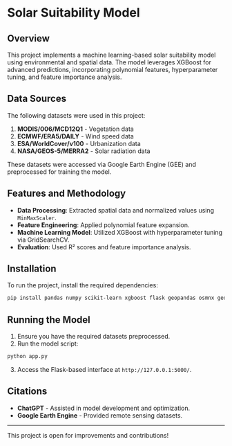 # Solar Suitability Model

## Overview
This project implements a machine learning-based solar suitability model using environmental and spatial data. The model leverages XGBoost for advanced predictions, incorporating polynomial features, hyperparameter tuning, and feature importance analysis.

## Data Sources
The following datasets were used in this project:

1. **MODIS/006/MCD12Q1** - Vegetation data
2. **ECMWF/ERA5/DAILY** - Wind speed data
3. **ESA/WorldCover/v100** - Urbanization data
4. **NASA/GEOS-5/MERRA2** - Solar radiation data

These datasets were accessed via Google Earth Engine (GEE) and preprocessed for training the model.

## Features and Methodology
- **Data Processing**: Extracted spatial data and normalized values using `MinMaxScaler`.
- **Feature Engineering**: Applied polynomial feature expansion.
- **Machine Learning Model**: Utilized XGBoost with hyperparameter tuning via GridSearchCV.
- **Evaluation**: Used R² scores and feature importance analysis.

## Installation
To run the project, install the required dependencies:
```bash
pip install pandas numpy scikit-learn xgboost flask geopandas osmnx geopy
```

## Running the Model
1. Ensure you have the required datasets preprocessed.
2. Run the model script:
```bash
python app.py
```
3. Access the Flask-based interface at `http://127.0.0.1:5000/`.

## Citations
- **ChatGPT** - Assisted in model development and optimization.
- **Google Earth Engine** - Provided remote sensing datasets.

---
This project is open for improvements and contributions!

